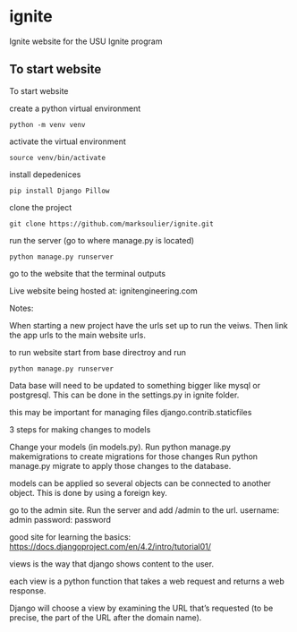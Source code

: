 # ignite
Ignite website for the USU Ignite program

## To start website
To start website 

create a python virtual environment
```
python -m venv venv
```

activate the virtual environment
```
source venv/bin/activate
```

install depedenices
```
pip install Django Pillow
```

clone the project
```
git clone https://github.com/marksoulier/ignite.git
```

run the server (go to where manage.py is located)
```
python manage.py runserver
```

go to the website that the terminal outputs


Live website being hosted at: ignitengineering.com











Notes:


When starting a new project have the urls set up to run the veiws. Then link the app urls to the main website urls.

to run website start from base directroy and run
```
python manage.py runserver
```

Data base will need to be updated to something bigger like mysql or postgresql. This can be done in the settings.py in ignite folder.

this may be important for managing files
django.contrib.staticfiles 

3 steps for making changes to models 

Change your models (in models.py).
Run python manage.py makemigrations to create migrations for those changes
Run python manage.py migrate to apply those changes to the database.

models can be applied so several objects can be connected to another object. This is done by using a foreign key.

go to the admin site.
Run the server and add /admin to the url. 
username: admin
password: password



good site for learning the basics: https://docs.djangoproject.com/en/4.2/intro/tutorial01/


views is the way that django shows content to the user.

each view is a python function that takes a web request and returns a web response.

Django will choose a view by examining the URL that’s requested (to be precise, the part of the URL after the domain name).